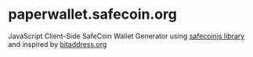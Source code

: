 # paperwallet.safecoin.org
JavaScript Client-Side SafeCoin Wallet Generator using [safecoinjs library](https://github.com/OleksandrBlack/safecoinjs) and inspired by [bitaddress.org](https://github.com/pointbiz/bitaddress.org)
